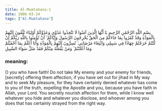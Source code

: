 ```yaml
---
title: Al-Mumtahana:1
date: 2006-03-24
tags: ["Al-Mumtahana"]
---
```

بِسْمِ اللَّهِ الرَّحْمَٰنِ الرَّحِيمِ يَا أَيُّهَا الَّذِينَ آمَنُوا لَا تَتَّخِذُوا عَدُوِّي وَعَدُوَّكُمْ أَوْلِيَاءَ تُلْقُونَ إِلَيْهِمْ بِالْمَوَدَّةِ وَقَدْ كَفَرُوا بِمَا جَاءَكُمْ مِنَ الْحَقِّ يُخْرِجُونَ الرَّسُولَ وَإِيَّاكُمْ ۙ أَنْ تُؤْمِنُوا بِاللَّهِ رَبِّكُمْ إِنْ كُنْتُمْ خَرَجْتُمْ جِهَادًا فِي سَبِيلِي وَابْتِغَاءَ مَرْضَاتِي ۚ تُسِرُّونَ إِلَيْهِمْ بِالْمَوَدَّةِ وَأَنَا أَعْلَمُ بِمَا أَخْفَيْتُمْ وَمَا أَعْلَنْتُمْ ۚ وَمَنْ يَفْعَلْهُ مِنْكُمْ فَقَدْ ضَلَّ سَوَاءَ السَّبِيلِ
### meaning: 
O you who have faith! Do not take My enemy and your enemy for friends, [secretly] offering them affection, if you have set out for jihad in My way and to seek My pleasure, for they have certainly denied whatever has come to you of the truth, expelling the Apostle and you, because you have faith in Allah, your Lord. You secretly nourish affection for them, while I know well whatever you hide and whatever you disclose, and whoever among you does that has certainly strayed from the right way.
